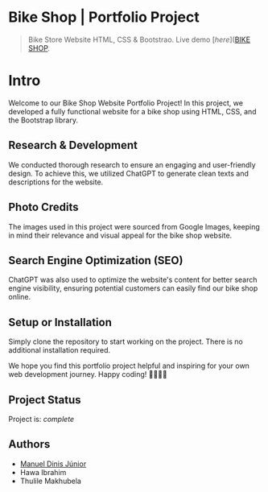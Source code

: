 # Bike Shop | Portfolio Project
> Bike Store Website HTML, CSS & Bootstrao.
> Live demo [_here_]([BIKE SHOP](https://64ca5d5db2a67a2507140a87--splendid-strudel-cd6fa5.netlify.app/).

# Intro

Welcome to our Bike Shop Website Portfolio Project! In this project, we developed a fully functional website for a bike shop using HTML, CSS, and the Bootstrap library.

## Research & Development

We conducted thorough research to ensure an engaging and user-friendly design. To achieve this, we utilized ChatGPT to generate clean texts and descriptions for the website. 

## Photo Credits

The images used in this project were sourced from Google Images, keeping in mind their relevance and visual appeal for the bike shop website.

## Search Engine Optimization (SEO)

ChatGPT was also used to optimize the website's content for better search engine visibility, ensuring potential customers can easily find our bike shop online.

## Setup or Installation

Simply clone the repository to start working on the project. There is no additional installation required.

We hope you find this portfolio project helpful and inspiring for your own web development journey. Happy coding! 🚴‍♀️🚴‍♂️

## Project Status
Project is:  _complete_ 

## Authors

- [Manuel Dinis Júnior](https://www.manueldinisjunior.com/)
- Hawa Ibrahim
- Thulile Makhubela
